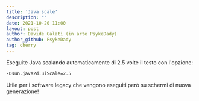 ```yaml
---
title: 'Java scale'
description: ""
date: 2021-10-20 11:00
layout: post
author: Davide Galati (in arte PsykeDady)
author_github: PsykeDady
tag: cherry
---
```


Eseguite Java scalando automaticamente di 2.5 volte il testo con l'opzione: 
```bash
-Dsun.java2d.uiScale=2.5 
```

Utile per i software legacy che vengono eseguiti però su schermi di nuova generazione!
